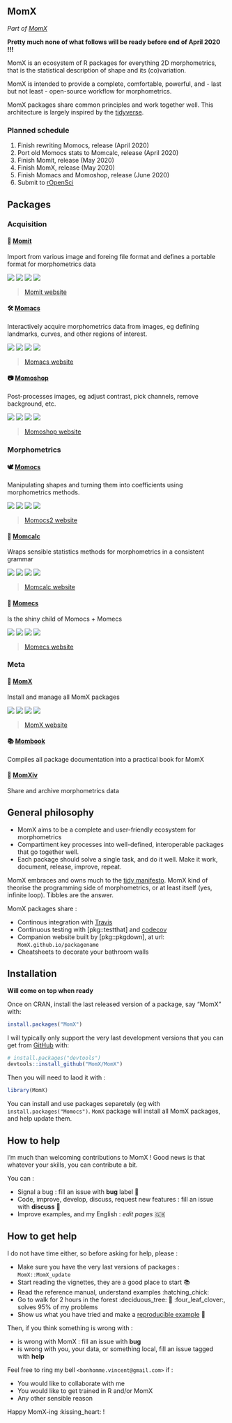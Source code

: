 
<!-- README.md is generated from README.Rmd. Please edit that file -->

## MomX

*Part of [MomX](https://momx.github.io/MomX/)*

**Pretty much none of what follows will be ready before end of April
2020 \!\!\!**

MomX is an ecosystem of R packages for everything 2D morphometrics, that
is the statistical description of shape and its (co)variation.

MomX is intended to provide a complete, comfortable, powerful, and -
last but not least - open-source workflow for morphometrics.

MomX packages share common principles and work together well. This
architecture is largely inspired by the
[tidyverse](https://tidyverse.org).

### Planned schedule

1.  Finish rewriting Momocs, release (April 2020)
2.  Port old Momocs stats to Momcalc, release (April 2020)
3.  Finish Momit, release (May 2020)
4.  Finish MomX, release (May 2020)
5.  Finish Momacs and Momoshop, release (June 2020)
6.  Submit to [rOpenSci](https://ropensci.org/)

## Packages

### Acquisition

#### 🖖 [Momit](https://github.com/MomX/Momit)

Import from various image and foreing file format and defines a portable
format for morphometrics
data

[![](https://img.shields.io/badge/lifecycle-experimental-orange.svg)](https://www.tidyverse.org/lifecycle/#experimental)
[![](https://www.r-pkg.org/badges/version/Momit?color=green)](https://cran.r-project.org/package=Momit)
[![](https://travis-ci.org/MomX/Momit.svg?branch=master)](https://travis-ci.org/MomX/Momit)
[![](https://codecov.io/gh/MomX/Momit/branch/master/graph/badge.svg)](https://codecov.io/gh/MomX/Momit)

> [Momit website](https://momx.github.io/Momit)

#### 🛠 [Momacs](https://github.com/MomX/Momacs)

Interactively acquire morphometrics data from images, eg defining
landmarks, curves, and other regions of
interest.

[![](https://img.shields.io/badge/lifecycle-experimental-orange.svg)](https://www.tidyverse.org/lifecycle/#experimental)
[![](https://www.r-pkg.org/badges/version/Momacs?color=green)](https://cran.r-project.org/package=Momacs)
[![](https://travis-ci.org/MomX/Momacs.svg?branch=master)](https://travis-ci.org/MomX/Momacs)
[![](https://codecov.io/gh/MomX/Momacs/branch/master/graph/badge.svg)](https://codecov.io/gh/MomX/Momacs)

> [Momacs website](https://momx.github.io/Momacs)

#### 📷 [Momoshop](https://github.com/MomX/Momoshop)

Post-processes images, eg adjust contrast, pick channels, remove
background,
etc.

[![](https://img.shields.io/badge/lifecycle-experimental-orange.svg)](https://www.tidyverse.org/lifecycle/#experimental)
[![](https://www.r-pkg.org/badges/version/Momoshop?color=green)](https://cran.r-project.org/package=Momoshop)
[![](https://travis-ci.org/MomX/Momoshop.svg?branch=master)](https://travis-ci.org/MomX/Momoshop)
[![](https://codecov.io/gh/MomX/Momoshop/branch/master/graph/badge.svg)](https://codecov.io/gh/MomX/Momoshop)

> [Momoshop website](https://momx.github.io/Momoshop)

### Morphometrics

#### 🕊 [Momocs](https://github.com/MomX/Momocs)

Manipulating shapes and turning them into coefficients using
morphometrics
methods.

[![](https://img.shields.io/badge/lifecycle-experimental-orange.svg)](https://www.tidyverse.org/lifecycle/#experimental)
[![](https://www.r-pkg.org/badges/version/Momocs2?color=green)](https://cran.r-project.org/package=Momocs2)
[![](https://travis-ci.org/MomX/Momocs2.svg?branch=master)](https://travis-ci.org/MomX/Momocs2)
[![](https://codecov.io/gh/MomX/Momocs2/branch/master/graph/badge.svg)](https://codecov.io/gh/MomX/Momocs2)

> [Momocs2 website](https://momx.github.io/Momocs2)

#### 🧮 [Momcalc](https://github.com/MomX/Momcalc)

Wraps sensible statistics methods for morphometrics in a consistent
grammar

[![](https://img.shields.io/badge/lifecycle-experimental-orange.svg)](https://www.tidyverse.org/lifecycle/#experimental)
[![](https://www.r-pkg.org/badges/version/Momcalc?color=green)](https://cran.r-project.org/package=Momcalc)
[![](https://travis-ci.org/MomX/Momcalc.svg?branch=master)](https://travis-ci.org/MomX/Momcalc)
[![](https://codecov.io/gh/MomX/Momcalc/branch/master/graph/badge.svg)](https://codecov.io/gh/MomX/Momcalc)

> [Momcalc website](https://momx.github.io/Momcalc)

#### 🔮 [Momecs](https://github.com/MomX/Momecs)

Is the shiny child of Momocs +
Momecs

[![](https://img.shields.io/badge/lifecycle-experimental-orange.svg)](https://www.tidyverse.org/lifecycle/#experimental)
[![](https://www.r-pkg.org/badges/version/Momecs?color=green)](https://cran.r-project.org/package=Momecs)
[![](https://travis-ci.org/MomX/Momecs.svg?branch=master)](https://travis-ci.org/MomX/Momecs)
[![](https://codecov.io/gh/MomX/Momecs/branch/master/graph/badge.svg)](https://codecov.io/gh/MomX/Momecs)

> [Momecs website](https://momx.github.io/Momecs)

### Meta

#### 💍 [MomX](https://github.com/MomX/MomX)

Install and manage all MomX
packages

[![](https://img.shields.io/badge/lifecycle-experimental-orange.svg)](https://www.tidyverse.org/lifecycle/#experimental)
[![](https://www.r-pkg.org/badges/version/MomX?color=green)](https://cran.r-project.org/package=MomX)
[![](https://travis-ci.org/MomX/MomX.svg?branch=master)](https://travis-ci.org/MomX/MomX)
[![](https://codecov.io/gh/MomX/MomX/branch/master/graph/badge.svg)](https://codecov.io/gh/MomX/MomX)

> [MomX website](https://momx.github.io/MomX)

#### 📚 [Mombook](https://github.com/MomX/Momocs)

Compiles all package documentation into a practical book for MomX

#### 🚯 [MomXiv](https://github.com/MomX/MomXiv)

Share and archive morphometrics data

## General philosophy

  - MomX aims to be a complete and user-friendly ecosystem for
    morphometrics
  - Compartiment key processes into well-defined, interoperable packages
    that go together well.
  - Each package should solve a single task, and do it well. Make it
    work, document, release, improve, repeat.

MomX embraces and owns much to the [tidy
manifesto](https://cran.r-project.org/web/packages/tidyverse/vignettes/manifesto.html).
MomX kind of theorise the programming side of morphometrics, or at least
itself (yes, infinite loop). Tibbles are the answer.

MomX packages share :

  - Continous integration with [Travis](travis-ci.org/)
  - Continuous testing with \[pkg::testthat\] and
    [codecov](https://codecov.io)
  - Companion website built by \[pkg::pkgdown\], at url:
    `MomX.github.io/packagename`
  - Cheatsheets to decorate your bathroom walls

## Installation

**Will come on top when ready**

Once on CRAN, install the last released version of a package, say “MomX”
with:

``` r
install.packages("MomX")
```

I will typically only support the very last development versions that
you can get from [GitHub](https://github.com/) with:

``` r
# install.packages("devtools")
devtools::install_github("MomX/MomX")
```

Then you will need to laod it with :

``` r
library(MomX)
```

You can install and use packages separetely (eg with
`install.packages("Momocs")`. `MomX` package will install all MomX
packages, and help update them.

## How to help

I’m much than welcoming contributions to MomX \! Good news is that
whatever your skills, you can contribute a bit.

You can :

  - Signal a bug : fill an issue with **bug** label :bug:
  - Code, improve, develop, discuss, request new features : fill an
    issue with **discuss** :wrench:
  - Improve examples, and my English : *edit pages* :uk:

## How to get help

I do not have time either, so before asking for help, please :

  - Make sure you have the very last versions of packages :
    `MomX::MomX_update`
  - Start reading the vignettes, they are a good place to start :books:
  - Read the reference manual, understand examples :hatching\_chick:
  - Go to walk for 2 hours in the forest :deciduous\_tree: :boar:
    :four\_leaf\_clover:, solves 95% of my problems
  - Show us what you have tried and make a [reproducible
    example](https://stackoverflow.com/questions/5963269/how-to-make-a-great-r-reproducible-example)
    :pill:

Then, if you think something is wrong with :

  - is wrong with MomX : fill an issue with **bug**
  - is wrong with you, your data, or something local, fill an issue
    tagged with **help**

Feel free to ring my bell `<bonhomme.vincent@gmail.com>` if :

  - You would like to collaborate with me
  - You would like to get trained in R and/or MomX
  - Any other sensible reason

Happy MomX-ing :kissing\_heart: \!
